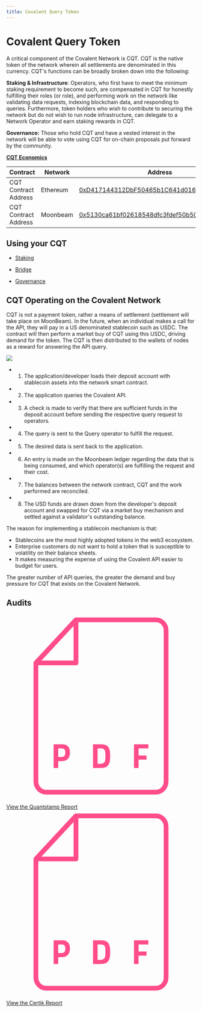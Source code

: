 ```yaml
---
title: Covalent Query Token
---
```


# Covalent Query Token

A critical component of the Covalent Network is CQT. CQT is the native token of the network wherein all settlements are denominated in this currency. CQT's functions can be broadly broken down into the following:

**Staking & Infrastructure**: Operators, who first have to meet the minimum staking requirement to become such, are compensated in CQT for honestly fulfilling their roles (or role), and performing work on the network like validating data requests, indexing blockchain data, and responding to queries. Furthermore, token holders who wish to contribute to securing the network but do not wish to run node infrastructure, can delegate to a Network Operator and earn staking rewards in CQT.

**Governance:** Those who hold CQT and have a vested interest in the network will be able to vote using CQT for on-chain proposals put forward by the community.

**[CQT Economics](https://www.covalenthq.com/token/)**

|Contract|Network|Address|
|---|---|---|
|CQT Contract Address|Ethereum|[0xD417144312DbF50465b1C641d016962017Ef6240](https://etherscan.io/token/0xd417144312dbf50465b1c641d016962017ef6240)|
|CQT Contract Address|Moonbeam|[0x5130ca61bf02618548dfc3fdef50b50b36b11f2b](https://moonscan.io/token/0x5130ca61bf02618548dfc3fdef50b50b36b11f2b)|



## Using your CQT

- [Staking](https://www.covalenthq.com/staking/#/)

- [Bridge](https://www.covalenthq.com/docs/network/covalent-query-token/bridge/)

- [Governance](https://www.covalenthq.com/docs/network/covalent-query-token/governance/)

## CQT Operating on the Covalent Network

CQT is not a payment token, rather a means of settlement (settlement will take place on MoonBeam). In the future, when an individual makes a call for the API, they will pay in a US denominated stablecoin such as USDC. The contract will then perform a market buy of CQT using this USDC, driving demand for the token. The CQT is then distributed to the wallets of nodes as a reward for answering the API query.

<img src="/static/images/network/cqtnetwork.jpg"></img>

- 1. The application/developer loads their deposit account with stablecoin assets into the network smart contract.
- 2. The application queries the Covalent API.
- 3. A check is made to verify that there are sufficient funds in the deposit account before sending the respective query request to operators.
- 4. The query is sent to the Query operator to fulfill the request.
- 5. The desired data is sent back to the application.
- 6. An entry is made on the Moonbeam ledger regarding the data that is being consumed, and which operator(s) are fulfilling the request and their cost.
- 7. The balances between the network contract, CQT and the work performed are reconciled.
- 8. The USD funds are drawn down from the developer's deposit account and swapped for CQT via a market buy mechanism and settled against a validator's outstanding balance.

The reason for implementing a stablecoin mechanism is that:

- Stablecoins are the most highly adopted tokens in the web3 ecosystem.
- Enterprise customers do not want to hold a token that is susceptible to volatility on their balance sheets.
- It makes measuring the expense of using the Covalent API easier to budget for users.

The greater number of API queries, the greater the demand and buy pressure for CQT that exists on the Covalent Network.

## Audits

<div class="sm:px-6 grid grid-cols-4 gap-4 md:grid-cols-2 sm:grid-cols-2 mt-8 pb-20 max-w-5xl">
        <a href="/static/audits/quantstamp-cqt-audit-report.pdf" download class="col-span-2 w-full bg-white px-12 mr-4 mb-4 py-4 no-flex md:py-2 hover:bg-covalent-gray-light border flex items-center font-normal text-sm cursor-pointer">
        <svg class="mr-4 -ml-6 w-16" viewBox="0 0 80 80" fill="none" xmlns="http://www.w3.org/2000/svg">
        <path d="M29.4345 20.6841V2.5L12.5454 20.6841H29.4345Z" stroke="#FF4C8B" stroke-width="2" stroke-miterlimit="10" stroke-linecap="round" stroke-linejoin="round"/>
        <path d="M29.4333 2.5L12.5 20.6841V70.631C12.5 73.1473 14.4011 75.1889 16.7444 75.1889H63.2557C65.5989 75.1889 67.5 73.1473 67.5 70.631V7.05788C67.5 4.54154 65.5989 2.5 63.2557 2.5H29.4333Z" stroke="#FF4C8B" stroke-width="2" stroke-miterlimit="10" stroke-linecap="round" stroke-linejoin="round"/>
        <path d="M23.4958 62.0882H21.9297V65H20V55H23.4958C25.7518 55 26.8798 56.1569 26.8798 58.4706C26.8798 59.6373 26.5908 60.5343 26.0128 61.1618C25.4442 61.7794 24.6052 62.0882 23.4958 62.0882ZM21.9297 60.3529H23.4818C24.442 60.3529 24.9221 59.7255 24.9221 58.4706C24.9221 57.8529 24.8056 57.4118 24.5725 57.1471C24.3395 56.8725 23.9759 56.7353 23.4818 56.7353H21.9297V60.3529Z" fill="#FF4C8B"/>
        <path d="M39.8264 65H36.6242V55H39.8264C40.6468 55 41.3226 55.0931 41.854 55.2794C42.3853 55.4559 42.7955 55.7549 43.0845 56.1765C43.3828 56.5882 43.5879 57.0784 43.6998 57.6471C43.8116 58.2059 43.8676 58.9363 43.8676 59.8382C43.8676 60.7402 43.8163 61.4902 43.7138 62.0882C43.6112 62.6765 43.4154 63.2059 43.1265 63.6765C42.8468 64.1373 42.4366 64.4755 41.8959 64.6912C41.3552 64.8971 40.6654 65 39.8264 65ZM41.854 61.0294C41.8726 60.7157 41.882 60.2843 41.882 59.7353C41.882 59.1765 41.8633 58.7304 41.826 58.3971C41.7887 58.0637 41.7002 57.7598 41.5603 57.4853C41.4205 57.2108 41.2108 57.0245 40.9311 56.9265C40.6607 56.8186 40.2925 56.7647 39.8264 56.7647H38.5539V63.2353H39.8264C40.5256 63.2353 41.0336 63.049 41.3506 62.6765C41.6209 62.3725 41.7887 61.8235 41.854 61.0294Z" fill="#FF4C8B"/>
        <path d="M53.9313 65V55H60V56.7647H55.861V59.7059H59.2449V61.4706H55.861V65H53.9313Z" fill="#FF4C8B"/>
        </svg>
        <div class="">
            View the Quantstamp Report
        </div>
        </a>
        <a href="/static/audits/certik-cqt-audit-report.pdf" download class="col-span-2 w-full bg-white px-12 mr-4 mb-4 py-4 no-flex md:py-2 hover:bg-covalent-gray-light border flex items-center font-normal text-sm cursor-pointer">
        <svg class="mr-4 -ml-6 w-16" viewBox="0 0 80 80" fill="none" xmlns="http://www.w3.org/2000/svg">
        <path d="M29.4345 20.6841V2.5L12.5454 20.6841H29.4345Z" stroke="#FF4C8B" stroke-width="2" stroke-miterlimit="10" stroke-linecap="round" stroke-linejoin="round"/>
        <path d="M29.4333 2.5L12.5 20.6841V70.631C12.5 73.1473 14.4011 75.1889 16.7444 75.1889H63.2557C65.5989 75.1889 67.5 73.1473 67.5 70.631V7.05788C67.5 4.54154 65.5989 2.5 63.2557 2.5H29.4333Z" stroke="#FF4C8B" stroke-width="2" stroke-miterlimit="10" stroke-linecap="round" stroke-linejoin="round"/>
        <path d="M23.4958 62.0882H21.9297V65H20V55H23.4958C25.7518 55 26.8798 56.1569 26.8798 58.4706C26.8798 59.6373 26.5908 60.5343 26.0128 61.1618C25.4442 61.7794 24.6052 62.0882 23.4958 62.0882ZM21.9297 60.3529H23.4818C24.442 60.3529 24.9221 59.7255 24.9221 58.4706C24.9221 57.8529 24.8056 57.4118 24.5725 57.1471C24.3395 56.8725 23.9759 56.7353 23.4818 56.7353H21.9297V60.3529Z" fill="#FF4C8B"/>
        <path d="M39.8264 65H36.6242V55H39.8264C40.6468 55 41.3226 55.0931 41.854 55.2794C42.3853 55.4559 42.7955 55.7549 43.0845 56.1765C43.3828 56.5882 43.5879 57.0784 43.6998 57.6471C43.8116 58.2059 43.8676 58.9363 43.8676 59.8382C43.8676 60.7402 43.8163 61.4902 43.7138 62.0882C43.6112 62.6765 43.4154 63.2059 43.1265 63.6765C42.8468 64.1373 42.4366 64.4755 41.8959 64.6912C41.3552 64.8971 40.6654 65 39.8264 65ZM41.854 61.0294C41.8726 60.7157 41.882 60.2843 41.882 59.7353C41.882 59.1765 41.8633 58.7304 41.826 58.3971C41.7887 58.0637 41.7002 57.7598 41.5603 57.4853C41.4205 57.2108 41.2108 57.0245 40.9311 56.9265C40.6607 56.8186 40.2925 56.7647 39.8264 56.7647H38.5539V63.2353H39.8264C40.5256 63.2353 41.0336 63.049 41.3506 62.6765C41.6209 62.3725 41.7887 61.8235 41.854 61.0294Z" fill="#FF4C8B"/>
        <path d="M53.9313 65V55H60V56.7647H55.861V59.7059H59.2449V61.4706H55.861V65H53.9313Z" fill="#FF4C8B"/>
        </svg>
        <div class="">
           View the Certik Report
        </div>
        </a>
</div>

